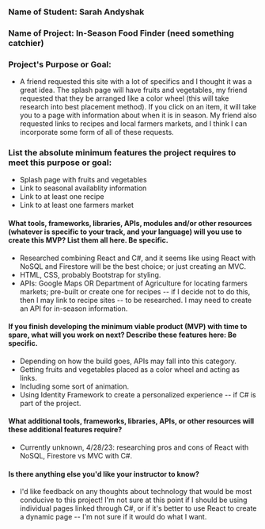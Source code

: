 ### Name of Student: Sarah Andyshak

### Name of Project: In-Season Food Finder (need something catchier)

### Project's Purpose or Goal:
* A friend requested this site with a lot of specifics and I thought it was a great idea. The splash page will have fruits and vegetables, my friend requested that they be arranged like a color wheel (this will take research into best placement method). If you click on an item, it will take you to a page with information about when it is in season. My friend also requested links to recipes and local farmers markets, and I think I can incorporate some form of all of these requests.

### List the absolute minimum features the project requires to meet this purpose or goal:
* Splash page with fruits and vegetables
* Link to seasonal availablity information
* Link to at least one recipe
* Link to at least one farmers market

#### What tools, frameworks, libraries, APIs, modules and/or other resources (whatever is specific to your track, and your language) will you use to create this MVP? List them all here. Be specific.
* Researched combining React and C#, and it seems like using React with NoSQL and Firestore will be the best choice; or just creating an MVC.
* HTML, CSS, probably Bootstrap for styling.
* APIs: Google Maps OR Department of Agriculture for locating farmers markets; pre-built or create one for recipes -- if I decide not to do this, then I may link to recipe sites -- to be researched. I may need to create an API for in-season information.

#### If you finish developing the minimum viable product (MVP) with time to spare, what will you work on next? Describe these features here: Be specific.
* Depending on how the build goes, APIs may fall into this category.
* Getting fruits and vegetables placed as a color wheel and acting as links.
* Including some sort of animation.
* Using Identity Framework to create a personalized experience -- if C# is part of the project.

#### What additional tools, frameworks, libraries, APIs, or other resources will these additional features require?
* Currently unknown, 4/28/23: researching pros and cons of React with NoSQL, Firestore vs MVC with C#.

#### Is there anything else you'd like your instructor to know?
* I'd like feedback on any thoughts about technology that would be most conducive to this project! I'm not sure at this point if I should be using individual pages linked through C#, or if it's better to use React to create a dynamic page -- I'm not sure if it would do what I want.